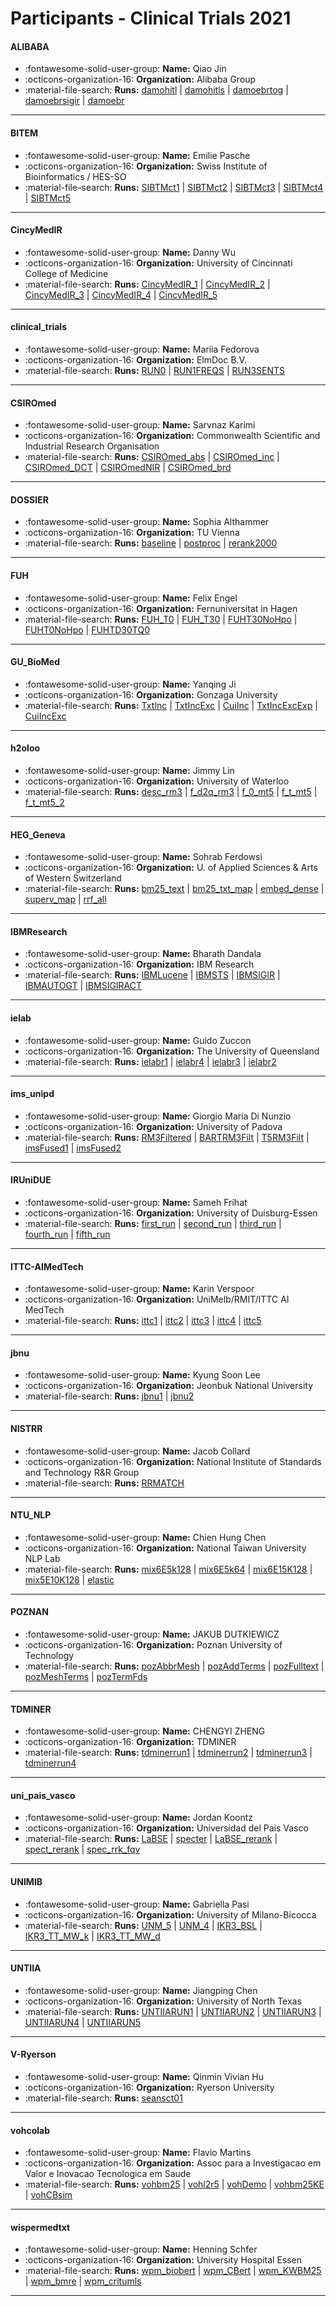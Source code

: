 # Participants - Clinical Trials 2021 

#### ALIBABA
 - :fontawesome-solid-user-group: **Name:** Qiao Jin
 - :octicons-organization-16: **Organization:** Alibaba Group
 - :material-file-search: **Runs:** [damohitl](./runs.md#damohitl) | [damohitls](./runs.md#damohitls) | [damoebrtog](./runs.md#damoebrtog) | [damoebrsigir](./runs.md#damoebrsigir) | [damoebr](./runs.md#damoebr)

---
#### BITEM
 - :fontawesome-solid-user-group: **Name:** Emilie Pasche
 - :octicons-organization-16: **Organization:** Swiss Institute of Bioinformatics / HES-SO
 - :material-file-search: **Runs:** [SIBTMct1](./runs.md#sibtmct1) | [SIBTMct2](./runs.md#sibtmct2) | [SIBTMct3](./runs.md#sibtmct3) | [SIBTMct4](./runs.md#sibtmct4) | [SIBTMct5](./runs.md#sibtmct5)

---
#### CincyMedIR
 - :fontawesome-solid-user-group: **Name:** Danny Wu
 - :octicons-organization-16: **Organization:** University of Cincinnati College of Medicine
 - :material-file-search: **Runs:** [CincyMedIR_1](./runs.md#cincymedir_1) | [CincyMedIR_2](./runs.md#cincymedir_2) | [CincyMedIR_3](./runs.md#cincymedir_3) | [CincyMedIR_4](./runs.md#cincymedir_4) | [CincyMedIR_5](./runs.md#cincymedir_5)

---
#### clinical_trials
 - :fontawesome-solid-user-group: **Name:** Mariia Fedorova
 - :octicons-organization-16: **Organization:** ElmDoc B.V.
 - :material-file-search: **Runs:** [RUN0](./runs.md#run0) | [RUN1FREQS](./runs.md#run1freqs) | [RUN3SENTS](./runs.md#run3sents)

---
#### CSIROmed
 - :fontawesome-solid-user-group: **Name:** Sarvnaz Karimi 
 - :octicons-organization-16: **Organization:** Commonwealth Scientific and Industrial Research Organisation 
 - :material-file-search: **Runs:** [CSIROmed_abs](./runs.md#csiromed_abs) | [CSIROmed_inc](./runs.md#csiromed_inc) | [CSIROmed_DCT](./runs.md#csiromed_dct) | [CSIROmedNIR](./runs.md#csiromednir) | [CSIROmed_brd](./runs.md#csiromed_brd)

---
#### DOSSIER
 - :fontawesome-solid-user-group: **Name:** Sophia Althammer
 - :octicons-organization-16: **Organization:** TU Vienna
 - :material-file-search: **Runs:** [baseline](./runs.md#baseline) | [postproc](./runs.md#postproc) | [rerank2000](./runs.md#rerank2000)

---
#### FUH
 - :fontawesome-solid-user-group: **Name:** Felix Engel
 - :octicons-organization-16: **Organization:** Fernuniversitat in Hagen 
 - :material-file-search: **Runs:** [FUH_T0](./runs.md#fuh_t0) | [FUH_T30](./runs.md#fuh_t30) | [FUHT30NoHpo](./runs.md#fuht30nohpo) | [FUHT0NoHpo](./runs.md#fuht0nohpo) | [FUHTD30TQ0](./runs.md#fuhtd30tq0)

---
#### GU_BioMed
 - :fontawesome-solid-user-group: **Name:** Yanqing Ji
 - :octicons-organization-16: **Organization:** Gonzaga University
 - :material-file-search: **Runs:** [TxtInc](./runs.md#txtinc) | [TxtIncExc](./runs.md#txtincexc) | [CuiInc](./runs.md#cuiinc) | [TxtIncExcExp](./runs.md#txtincexcexp) | [CuiIncExc](./runs.md#cuiincexc)

---
#### h2oloo
 - :fontawesome-solid-user-group: **Name:** Jimmy Lin
 - :octicons-organization-16: **Organization:** University of Waterloo
 - :material-file-search: **Runs:** [desc_rm3](./runs.md#desc_rm3) | [f_d2q_rm3](./runs.md#f_d2q_rm3) | [f_0_mt5](./runs.md#f_0_mt5) | [f_t_mt5](./runs.md#f_t_mt5) | [f_t_mt5_2](./runs.md#f_t_mt5_2)

---
#### HEG_Geneva
 - :fontawesome-solid-user-group: **Name:** Sohrab Ferdowsi
 - :octicons-organization-16: **Organization:** U. of Applied Sciences & Arts of Western Switzerland
 - :material-file-search: **Runs:** [bm25_text](./runs.md#bm25_text) | [bm25_txt_map](./runs.md#bm25_txt_map) | [embed_dense](./runs.md#embed_dense) | [superv_map](./runs.md#superv_map) | [rrf_all](./runs.md#rrf_all)

---
#### IBMResearch
 - :fontawesome-solid-user-group: **Name:** Bharath Dandala
 - :octicons-organization-16: **Organization:** IBM Research
 - :material-file-search: **Runs:** [IBMLucene](./runs.md#ibmlucene) | [IBMSTS](./runs.md#ibmsts) | [IBMSIGIR](./runs.md#ibmsigir) | [IBMAUTOGT](./runs.md#ibmautogt) | [IBMSIGIRACT](./runs.md#ibmsigiract)

---
#### ielab
 - :fontawesome-solid-user-group: **Name:** Guido Zuccon
 - :octicons-organization-16: **Organization:** The University of Queensland
 - :material-file-search: **Runs:** [ielabr1](./runs.md#ielabr1) | [ielabr4](./runs.md#ielabr4) | [ielabr3](./runs.md#ielabr3) | [ielabr2](./runs.md#ielabr2)

---
#### ims_unipd
 - :fontawesome-solid-user-group: **Name:** Giorgio Maria Di Nunzio
 - :octicons-organization-16: **Organization:** University of Padova
 - :material-file-search: **Runs:** [RM3Filtered](./runs.md#rm3filtered) | [BARTRM3Filt](./runs.md#bartrm3filt) | [T5RM3Filt](./runs.md#t5rm3filt) | [imsFused1](./runs.md#imsfused1) | [imsFused2](./runs.md#imsfused2)

---
#### IRUniDUE
 - :fontawesome-solid-user-group: **Name:** Sameh Frihat
 - :octicons-organization-16: **Organization:** University of Duisburg-Essen
 - :material-file-search: **Runs:** [first_run](./runs.md#first_run) | [second_run](./runs.md#second_run) | [third_run](./runs.md#third_run) | [fourth_run](./runs.md#fourth_run) | [fifth_run](./runs.md#fifth_run)

---
#### ITTC-AIMedTech
 - :fontawesome-solid-user-group: **Name:** Karin Verspoor
 - :octicons-organization-16: **Organization:** UniMelb/RMIT/ITTC AI MedTech
 - :material-file-search: **Runs:** [ittc1](./runs.md#ittc1) | [ittc2](./runs.md#ittc2) | [ittc3](./runs.md#ittc3) | [ittc4](./runs.md#ittc4) | [ittc5](./runs.md#ittc5)

---
#### jbnu
 - :fontawesome-solid-user-group: **Name:** Kyung Soon Lee
 - :octicons-organization-16: **Organization:** Jeonbuk National University 
 - :material-file-search: **Runs:** [jbnu1](./runs.md#jbnu1) | [jbnu2](./runs.md#jbnu2)

---
#### NISTRR
 - :fontawesome-solid-user-group: **Name:** Jacob Collard
 - :octicons-organization-16: **Organization:** National Institute of Standards and Technology R&R Group
 - :material-file-search: **Runs:** [RRMATCH](./runs.md#rrmatch)

---
#### NTU_NLP
 - :fontawesome-solid-user-group: **Name:** Chien Hung Chen
 - :octicons-organization-16: **Organization:** National Taiwan University NLP Lab
 - :material-file-search: **Runs:** [mix6E5k128](./runs.md#mix6e5k128) | [mix6E5k64](./runs.md#mix6e5k64) | [mix6E15K128](./runs.md#mix6e15k128) | [mix5E10K128](./runs.md#mix5e10k128) | [elastic](./runs.md#elastic)

---
#### POZNAN
 - :fontawesome-solid-user-group: **Name:** JAKUB DUTKIEWICZ
 - :octicons-organization-16: **Organization:** Poznan University of Technology
 - :material-file-search: **Runs:** [pozAbbrMesh](./runs.md#pozabbrmesh) | [pozAddTerms](./runs.md#pozaddterms) | [pozFulltext](./runs.md#pozfulltext) | [pozMeshTerms](./runs.md#pozmeshterms) | [pozTermFds](./runs.md#poztermfds)

---
#### TDMINER
 - :fontawesome-solid-user-group: **Name:** CHENGYI ZHENG
 - :octicons-organization-16: **Organization:** TDMINER
 - :material-file-search: **Runs:** [tdminerrun1](./runs.md#tdminerrun1) | [tdminerrun2](./runs.md#tdminerrun2) | [tdminerrun3](./runs.md#tdminerrun3) | [tdminerrun4](./runs.md#tdminerrun4)

---
#### uni_pais_vasco
 - :fontawesome-solid-user-group: **Name:** Jordan Koontz
 - :octicons-organization-16: **Organization:** Universidad del Pais Vasco
 - :material-file-search: **Runs:** [LaBSE](./runs.md#labse) | [specter](./runs.md#specter) | [LaBSE_rerank](./runs.md#labse_rerank) | [spect_rerank](./runs.md#spect_rerank) | [spec_rrk_fqv](./runs.md#spec_rrk_fqv)

---
#### UNIMIB
 - :fontawesome-solid-user-group: **Name:** Gabriella Pasi
 - :octicons-organization-16: **Organization:** University of Milano-Bicocca
 - :material-file-search: **Runs:** [UNM_5](./runs.md#unm_5) | [UNM_4](./runs.md#unm_4) | [IKR3_BSL](./runs.md#ikr3_bsl) | [IKR3_TT_MW_k](./runs.md#ikr3_tt_mw_k) | [IKR3_TT_MW_d](./runs.md#ikr3_tt_mw_d)

---
#### UNTIIA
 - :fontawesome-solid-user-group: **Name:** Jiangping Chen
 - :octicons-organization-16: **Organization:** University of North Texas
 - :material-file-search: **Runs:** [UNTIIARUN1](./runs.md#untiiarun1) | [UNTIIARUN2](./runs.md#untiiarun2) | [UNTIIARUN3](./runs.md#untiiarun3) | [UNTIIARUN4](./runs.md#untiiarun4) | [UNTIIARUN5](./runs.md#untiiarun5)

---
#### V-Ryerson
 - :fontawesome-solid-user-group: **Name:** Qinmin Vivian Hu
 - :octicons-organization-16: **Organization:** Ryerson University
 - :material-file-search: **Runs:** [seansct01](./runs.md#seansct01)

---
#### vohcolab
 - :fontawesome-solid-user-group: **Name:** Flavio Martins
 - :octicons-organization-16: **Organization:** Assoc para a Investigacao em Valor e Inovacao Tecnologica em Saude
 - :material-file-search: **Runs:** [vohbm25](./runs.md#vohbm25) | [vohl2r5](./runs.md#vohl2r5) | [vohDemo](./runs.md#vohdemo) | [vohbm25KE](./runs.md#vohbm25ke) | [vohCBsim](./runs.md#vohcbsim)

---
#### wispermedtxt
 - :fontawesome-solid-user-group: **Name:** Henning Schfer
 - :octicons-organization-16: **Organization:** University Hospital Essen
 - :material-file-search: **Runs:** [wpm_biobert](./runs.md#wpm_biobert) | [wpm_CBert](./runs.md#wpm_cbert) | [wpm_KWBM25](./runs.md#wpm_kwbm25) | [wpm_bmre](./runs.md#wpm_bmre) | [wpm_critumls](./runs.md#wpm_critumls)

---
